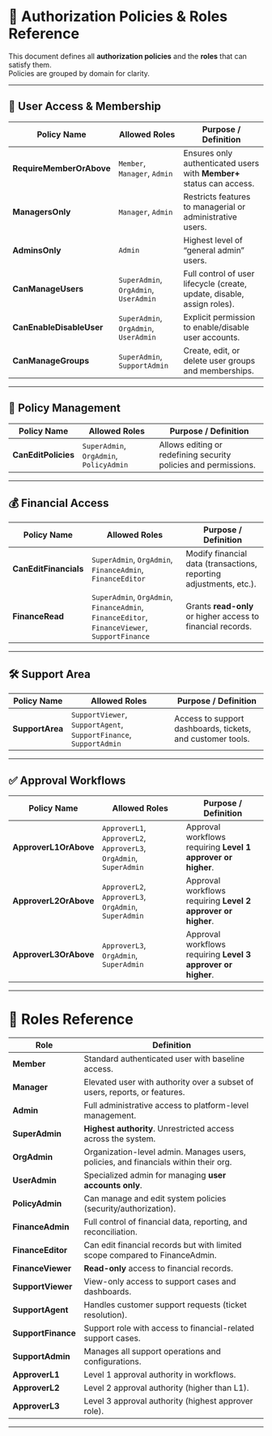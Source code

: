 # 🔐 Authorization Policies & Roles Reference

This document defines all **authorization policies** and the **roles** that can satisfy them.  
Policies are grouped by domain for clarity.

---

## 👥 User Access & Membership

| **Policy Name**          | **Allowed Roles**                               | **Purpose / Definition** |
|---------------------------|------------------------------------------------|---------------------------|
| **RequireMemberOrAbove** | `Member`, `Manager`, `Admin`                     | Ensures only authenticated users with **Member+** status can access. |
| **ManagersOnly**          | `Manager`, `Admin`                              | Restricts features to managerial or administrative users. |
| **AdminsOnly**            | `Admin`                                         | Highest level of “general admin” users. |
| **CanManageUsers**        | `SuperAdmin`, `OrgAdmin`, `UserAdmin`           | Full control of user lifecycle (create, update, disable, assign roles). |
| **CanEnableDisableUser**  | `SuperAdmin`, `OrgAdmin`, `UserAdmin`           | Explicit permission to enable/disable user accounts. |
| **CanManageGroups**       | `SuperAdmin`, `SupportAdmin`                    | Create, edit, or delete user groups and memberships. |

---

## 📜 Policy Management

| **Policy Name**     | **Allowed Roles**                         | **Purpose / Definition** |
|----------------------|------------------------------------------|---------------------------|
| **CanEditPolicies** | `SuperAdmin`, `OrgAdmin`, `PolicyAdmin`   | Allows editing or redefining security policies and permissions. |

---

## 💰 Financial Access

| **Policy Name**        | **Allowed Roles**                                                                      | **Purpose / Definition** |
|-------------------------|---------------------------------------------------------------------------------------|---------------------------|
| **CanEditFinancials**  | `SuperAdmin`, `OrgAdmin`, `FinanceAdmin`, `FinanceEditor`                             | Modify financial data (transactions, reporting adjustments, etc.). |
| **FinanceRead**        | `SuperAdmin`, `OrgAdmin`, `FinanceAdmin`, `FinanceEditor`, `FinanceViewer`, `SupportFinance` | Grants **read-only** or higher access to financial records. |

---

## 🛠 Support Area

| **Policy Name** | **Allowed Roles**                                                | **Purpose / Definition** |
|------------------|-----------------------------------------------------------------|---------------------------|
| **SupportArea** | `SupportViewer`, `SupportAgent`, `SupportFinance`, `SupportAdmin` | Access to support dashboards, tickets, and customer tools. |

---

## ✅ Approval Workflows

| **Policy Name**        | **Allowed Roles**                                             | **Purpose / Definition** |
|-------------------------|--------------------------------------------------------------|---------------------------|
| **ApproverL1OrAbove**  | `ApproverL1`, `ApproverL2`, `ApproverL3`, `OrgAdmin`, `SuperAdmin` | Approval workflows requiring **Level 1 approver or higher**. |
| **ApproverL2OrAbove**  | `ApproverL2`, `ApproverL3`, `OrgAdmin`, `SuperAdmin`          | Approval workflows requiring **Level 2 approver or higher**. |
| **ApproverL3OrAbove**  | `ApproverL3`, `OrgAdmin`, `SuperAdmin`                        | Approval workflows requiring **Level 3 approver or higher**. |

---

# 👥 Roles Reference

| **Role**          | **Definition** |
|--------------------|----------------|
| **Member**         | Standard authenticated user with baseline access. |
| **Manager**        | Elevated user with authority over a subset of users, reports, or features. |
| **Admin**          | Full administrative access to platform-level management. |
| **SuperAdmin**     | **Highest authority**. Unrestricted access across the system. |
| **OrgAdmin**       | Organization-level admin. Manages users, policies, and financials within their org. |
| **UserAdmin**      | Specialized admin for managing **user accounts only**. |
| **PolicyAdmin**    | Can manage and edit system policies (security/authorization). |
| **FinanceAdmin**   | Full control of financial data, reporting, and reconciliation. |
| **FinanceEditor**  | Can edit financial records but with limited scope compared to FinanceAdmin. |
| **FinanceViewer**  | **Read-only** access to financial records. |
| **SupportViewer**  | View-only access to support cases and dashboards. |
| **SupportAgent**   | Handles customer support requests (ticket resolution). |
| **SupportFinance** | Support role with access to financial-related support cases. |
| **SupportAdmin**   | Manages all support operations and configurations. |
| **ApproverL1**     | Level 1 approval authority in workflows. |
| **ApproverL2**     | Level 2 approval authority (higher than L1). |
| **ApproverL3**     | Level 3 approval authority (highest approver role). |

---
